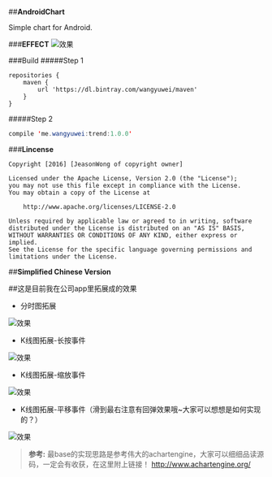##**AndroidChart**

Simple chart for Android.

###**EFFECT**
![效果](http://i3.piimg.com/e0cbc098b6a29c68.gif)

###Build
#####Step 1 
```build
repositories {
    maven {
        url 'https://dl.bintray.com/wangyuwei/maven'
    }
}
```
#####Step 2
```java
compile 'me.wangyuwei:trend:1.0.0'
```

###**Lincense**
```lincense
Copyright [2016] [JeasonWong of copyright owner]

Licensed under the Apache License, Version 2.0 (the "License");
you may not use this file except in compliance with the License.
You may obtain a copy of the License at

    http://www.apache.org/licenses/LICENSE-2.0

Unless required by applicable law or agreed to in writing, software
distributed under the License is distributed on an "AS IS" BASIS,
WITHOUT WARRANTIES OR CONDITIONS OF ANY KIND, either express or implied.
See the License for the specific language governing permissions and
limitations under the License.
```


##**Simplified Chinese Version**

##这是目前我在公司app里拓展成的效果

- 分时图拓展

![效果](http://i3.piimg.com/cd56b195f2350749.gif)

- K线图拓展-长按事件

![效果](http://i3.piimg.com/da1f0971d9a89dfb.gif)

- K线图拓展-缩放事件

![效果](http://i3.piimg.com/8ed96d89f2a6720a.gif)

- K线图拓展-平移事件（滑到最右注意有回弹效果哦~大家可以想想是如何实现的？）

![效果](http://i3.piimg.com/2a68edcef9c27646.gif)


> **参考:** 最base的实现思路是参考伟大的achartengine，大家可以细细品读源码，一定会有收获，在这里附上链接！ http://www.achartengine.org/ 


